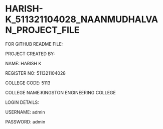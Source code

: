 # HARISH-K_511321104028_NAANMUDHALVAN_PROJECT_FILE

FOR GITHUB README FILE:


PROJECT CREATED BY:

NAME: HARISH K

REGISTER NO: 511321104028

COLLEGE CODE: 5113

COLLEGE NAME:KINGSTON ENGINEERING COLLEGE

LOGIN DETAILS:

USERNAME: admin

PASSWORD: admin


